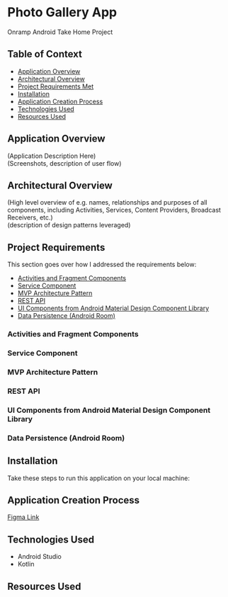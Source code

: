 # Photo Gallery App
Onramp Android Take Home Project   

## Table of Context
 - [Application Overview](#Application-Overview)
 - [Architectural Overview](#Architectural-Overview)
 - [Project Requirements Met](#Project-Requirements)
 - [Installation](#Installation)
 - [Application Creation Process](#Application-Creation-Process)
 - [Technologies Used](#Technologies-Used)
 - [Resources Used](#Resources-Used)
 
## Application Overview
(Application Description Here)   
(Screenshots, description of user flow)   

## Architectural Overview
(High level overview of e.g. names, relationships and purposes of all components, including Activities, Services, Content Providers, Broadcast Receivers, etc.)   
(description of design patterns leveraged)

## Project Requirements
This section goes over how I addressed the requirements below:
- [Activities and Fragment Components](#Activities-and-Fragment-Components)
- [Service Component](#Service-Component)
- [MVP Architecture Pattern](#MVP-Architecture-Pattern)
- [REST API](#REST-API)
- [UI Components from Android Material Design Component Library](#UI-Components-from-Android-Material-Design-Component-Library)
- [Data Persistence (Android Room)](#Data-Persistence-(Android-Room))

### Activities and Fragment Components

### Service Component

### MVP Architecture Pattern

### REST API

### UI Components from Android Material Design Component Library

### Data Persistence (Android Room)

## Installation
Take these steps to run this application on your local machine:   

## Application Creation Process
[Figma Link]()

## Technologies Used
- Android Studio
- Kotlin

## Resources Used